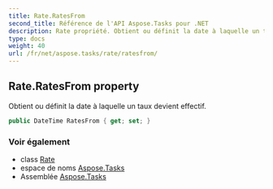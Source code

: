 ```yaml
---
title: Rate.RatesFrom
second_title: Référence de l'API Aspose.Tasks pour .NET
description: Rate propriété. Obtient ou définit la date à laquelle un taux devient effectif.
type: docs
weight: 40
url: /fr/net/aspose.tasks/rate/ratesfrom/
---
```

## Rate.RatesFrom property

Obtient ou définit la date à laquelle un taux devient effectif.

```csharp
public DateTime RatesFrom { get; set; }
```

### Voir également

* class [Rate](../)
* espace de noms [Aspose.Tasks](../../rate/)
* Assemblée [Aspose.Tasks](../../../)



